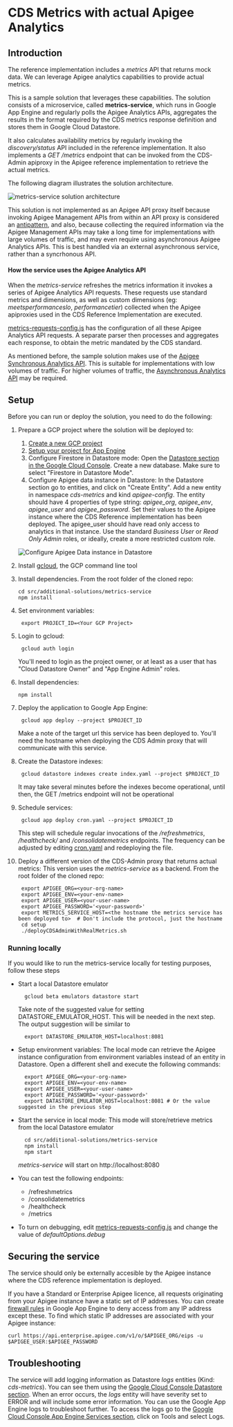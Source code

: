 # CDS Metrics with actual Apigee Analytics 

## Introduction

The reference implementation includes a _metrics_ API that returns mock data.
We can leverage Apigee analytics capabilities to provide actual metrics.

This is a sample solution that leverages these capabilities.
The solution consists of a microservice, called __metrics-service__, which runs in Google App Engine and regularly polls the Apigee Analytics APIs, aggregates the results in the format required by the CDS metrics response definition and stores them in Google Cloud Datastore.

It also calculates availability metrics by regularly invoking the _discovery/status_ API included in the reference implementation.
It also implements a _GET /metrics_ endpoint that can be invoked from the CDS-Admin apiproxy in the Apigee reference implementation to retrieve the actual metrics.

The following  diagram illustrates the solution architecture.

![metrics-service solution architecture](./img/CDS-Metrics-SolutionArchitecture.png "metrics-service solution architecture")

This solution is not implemented as an Apigee API proxy itself because invoking Apigee Management APIs from within an API proxy is considered an [antipattern](https://docs.apigee.com/api-platform/antipatterns/invoking-management), and also, because collecting the required information via the Apigee Management APIs may take a long time for implementations with large volumes of traffic, and may even require using asynchronous Apigee Analytics APIs. This is best handled via an external asynchronous service, rather than a syncrhonous API.

#### How the service uses the Apigee Analytics API
When the _metrics-service_ refreshes the metrics information it invokes a series of Apigee Analytics API requests.
These requests use standard metrics and dimensions, as well as custom dimensions (eg: _meetsperformanceslo_, _performancetier_) collected when the Apigee apiproxies used in the CDS Reference Implementation are executed.

[metrics-requests-config.js](./metrics-requests-config.js) has the configuration of all these Apigee Analytics API requests.
A separate parser then processes and aggregates each response, to obtain the metric mandated by the CDS standard.

As mentioned before, the sample solution makes use of the [Apigee Synchronous Analytics API](https://docs.apigee.com/api-platform/analytics/use-analytics-api-measure-api-program-performance). This is suitable for implementations with low volumes of traffic. For higher volumes of traffic, the [Asynchronous Analytics API](https://docs.apigee.com/api-platform/analytics/asynch-reports-api) may be required.



## Setup

Before you can run or deploy the solution, you need to do the following:

1.  Prepare a GCP project where the solution will be deployed to:
    1. [Create a new GCP project](https://cloud.google.com/resource-manager/docs/creating-managing-projects)
    2. [Setup your project for App Engine](https://cloud.google.com/appengine/docs/standard/nodejs/console)
    1. Configure Firestore in Datastore mode: Open the [Datastore section in the Google Cloud Console](https://pantheon.corp.google.com/datastore/welcome). Create a new database. Make sure to select "Firestore in Datastore Mode". 
	1. Configure Apigee data instance in Datastore: In the Datastore section go to entities, and click on "Create Entity". Add a new entity in namespace _cds-metrics_ and kind _apigee-config_. The entity should have 4 properties of type string: _apigee_org_, _apigee_env_, _apigee_user_ and _apigee_password_. Set their values to the Apigee instance where the CDS Reference implementation has been deployed. The apigee_user should have read only access to analytics in that instance. Use the standard _Business User_ or _Read Only Admin_ roles, or ideally, create a more restricted custom role. 

	![Configure Apigee Data instance in Datastore](./img/ApigeeConfigEntity.png "Configure Apigee Data instance in Datastore")
1.  Install [gcloud](https://cloud.google.com/sdk/docs#install_the_latest_cloud_tools_version_cloudsdk_current_version), the GCP command line tool 
1.  Install dependencies. From the root folder of the cloned repo:
     
        cd src/additional-solutions/metrics-service
        npm install
1. Set environment variables:
    
		export PROJECT_ID=<Your GCP Project>
1. Login to gcloud: 

		gcloud auth login 
	You'll need to login as the project owner, or at least as a user that has "Cloud Datastore Owner" and "App Engine Admin" roles. 
1.  Install dependencies:

        npm install
1. Deploy the application to Google App Engine:

		gcloud app deploy --project $PROJECT_ID
	Make a note of the target url this service has been deployed to. You'll need the hostname when deploying the CDS Admin proxy that will communicate with this service.
1. Create the Datastore indexes: 
		
		gcloud datastore indexes create index.yaml --project $PROJECT_ID
	It may take several minutes before the indexes become operational, until then, the GET /metrics endpoint will not be operational
1. Schedule services: 

		gcloud app deploy cron.yaml --project $PROJECT_ID
	This step will schedule regular invocations of the _/refreshmetrics_, _/healthcheck/_ and _/consolidatemetrics_ endpoints. The frequency can be adjusted by editing [cron.yaml](./cron.yaml) and redeploying the file.
1. Deploy a different version of the CDS-Admin proxy that returns actual metrics: This version uses the _metrics-service_ as a backend. From the root folder of the cloned repo:

		export APIGEE_ORG=<your-org-name>
        export APIGEE_ENV=<your-env-name>
        export APIGEE_USER=<your-user-name>
        export APIGEE_PASSWORD='<your-password>'
		export METRICS_SERVICE_HOST=<the hostname the metrics service has been deployed to>  # Don't include the protocol, just the hostname
		cd setup
        ./deployCDSAdminWithRealMetrics.sh 


### Running locally
If you would like to run the metrics-service locally for testing purposes, follow these steps
* Start a local Datastore emulator

		gcloud beta emulators datastore start
	Take note of the suggested value for setting DATASTORE_EMULATOR_HOST. This will be needed in the next step. The output suggestion will be similar to 

		export DATASTORE_EMULATOR_HOST=localhost:8081
* Setup environment variables: The local mode can retrieve the Apigee instance configuration from environment variables instead of an entity in Datastore. Open a different shell and execute the following commands:

		export APIGEE_ORG=<your-org-name> 
        export APIGEE_ENV=<your-env-name>
        export APIGEE_USER=<your-user-name>
        export APIGEE_PASSWORD='<your-password>'
		export DATASTORE_EMULATOR_HOST=localhost:8081 # Or the value suggested in the previous step
* Start the service in local mode: This mode will store/retrieve metrics from the local Datastore emulator

        cd src/additional-solutions/metrics-service
		npm install
    	npm start
  _metrics-service_ will start on http://localhost:8080
* You can test the following endpoints:
	* /refreshmetrics
	* /consolidatemetrics
	* /healthcheck
	* /metrics 
* To turn on debugging, edit [metrics-requests-config.js](./metrics-requests-config.js) and change the value of _defaultOptions.debug_

## Securing the service 
The service should only be externally accesible by the Apigee instance where the CDS reference implementation is deployed.

If you have a Standard or Enterprise Apigee licence, all requests originating from your Apigee instance have a static set of IP addresses. You can create [firewall rules](https://cloud.google.com/appengine/docs/standard/nodejs/creating-firewalls#creating_firewall_rules) in Google App Engine to deny access from any IP address except these. 
To find which static IP addresses are associated with your Apigee instance:

	curl https://api.enterprise.apigee.com/v1/o/$APIGEE_ORG/eips -u $APIGEE_USER:$APIGEE_PASSWORD

## Troubleshooting
The service will add logging information as Datastore _logs_ entities (Kind: _cds-metrics_). You can see them using the [Google Cloud Console Datastore section](https://pantheon.corp.google.com/datastore/entities).
When an error occurs, the _logs_ entity will have severity set to ERROR and will include some error information. You can use the Google App Engine logs to troubleshoot further. To access the logs go to the [Google Cloud Console App Engine Services section](https://pantheon.corp.google.com/appengine/services), click on Tools and select Logs.
